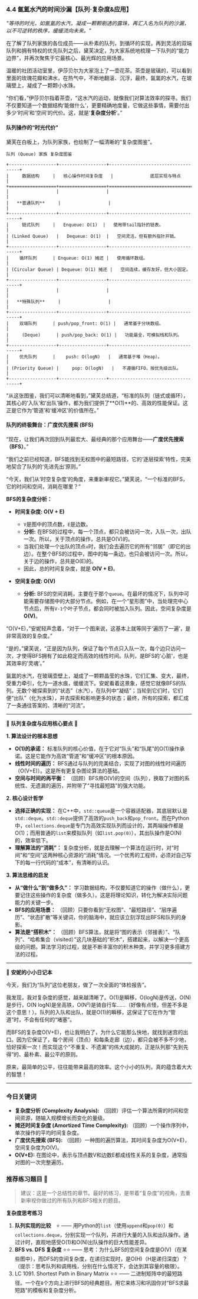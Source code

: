 ### **4.4 氤氲水汽的时间沙漏【队列·复杂度&应用】**

*"等待的时光，如氤氲的水汽，凝成一颗颗剔透的露珠，再汇入名为队列的沙漏，以不可逆转的秩序，缓缓流向未来。"*

在了解了队列家族的各位成员——从朴素的队列，到循环的实现，再到灵活的双端队列和拥有特权的优先队列之后，黛芙决定，为大家系统地梳理一下队列的“能力边界”，并再次聚焦于它最核心、最光辉的应用场景。

温暖的社团活动室里，伊莎贝尔为大家泡上了一壶花茶。茶壶是玻璃的，可以看到里面的玫瑰花瓣和沸水，在热气中，不断地翻滚、沉浮，最终，氤氲的水汽，在玻璃壁上，凝成了一颗颗小水珠。

“你们看，”伊莎贝尔指着茶壶，“这水汽的运动，就像我们对算法效率的探寻。我们不仅要知道一个数据结构‘能做什么’，更要精确地度量，它做这些事情，需要付出多少‘时间’和‘空间’的代价。这，就是‘**复杂度分析**’。”

#### **队列操作的“时光代价”**

黛芙在白板上，为队列家族，也绘制了一幅清晰的“复杂度图鉴”。

```ascii
队列 (Queue) 家族 复杂度图鉴

+------------------+------------------+------------------------------------+
|     数据结构     |   核心操作时间复杂度   |              底层实现与特点              |
+==================+==================+====================================+
|                  |                  |                                    |
|   **普通队列**     |                  |                                    |
+------------------+------------------+------------------------------------+
|     链式队列     |   Enqueue: O(1)  |   使用带tail指针的链表。             |
| (Linked Queue)   |   Dequeue: O(1)  |   空间灵活，但有额外指针开销。       |
+------------------+------------------+------------------------------------+
|    循环队列      | Enqueue: O(1) 摊还 |   使用循环数组。                     |
| (Circular Queue) | Dequeue: O(1) 摊还 |   空间连续，缓存友好，但大小固定。   |
+------------------+------------------+------------------------------------+
|                  |                  |                                    |
|   **特殊队列**     |                  |                                    |
+------------------+------------------+------------------------------------+
|    双端队列      | push/pop_front: O(1) |   通常基于分块数组。                 |
|     (Deque)      | push/pop_back: O(1) |   功能最全，可模拟栈和队列。         |
+------------------+------------------+------------------------------------+
|    优先队列      |    push: O(logN)   |   通常基于堆（Heap）。               |
| (Priority Queue) |     pop: O(logN)   |   不遵循FIFO，按优先级出队。         |
+------------------+------------------+------------------------------------+
```

“从这张图鉴，我们可以清晰地看到，”黛芙总结道，“标准的队列（链式或循环），其核心的‘入队’和‘出队’操作，都为我们提供了**O(1)**的、高效的性能保证。这正是它作为‘管道’和‘缓冲区’的价值所在。”

#### **队列的终极舞台：广度优先搜索 (BFS)**

“现在，让我们再次回到队列最宏大、最经典的那个应用舞台——**广度优先搜索（BFS）**。”

“我们之前已经知道，BFS能找到无权图中的最短路径，它的‘逐层探索’特性，完美地契合了队列的‘先进先出’原则。”

“今天，我们从‘时空复杂度’的角度，来重新审视它。”黛芙说，“一个标准的BFS，它的时间和空间，消耗在哪里？”

**BFS的复杂度分析：**

-   **时间复杂度: O(V + E)**
    -   `V`是图中的顶点数，`E`是边数。
    -   **分析:** 在BFS的过程中，每一个顶点，都只会被访问一次，入队一次，出队一次。所以，关于顶点的操作，总共是O(V)的。
    -   当我们处理一个出队的顶点`u`时，我们会去遍历它的所有“邻居”（即它的出边）。在整个BFS的过程中，图中的每一条边，也只会被访问一次。所以，关于边的操作，总共是O(E)的。
    -   因此，总的时间复杂度，就是 **O(V + E)**。

-   **空间复杂度: O(V)**
    -   **分析:** BFS的空间消耗，主要在于那个`queue`。在最坏的情况下，队列中可能需要存储图中的大部分节点。例如，在一个“星形图”中，当处理完中心节点后，所有`V-1`个叶子节点，都会同时被加入队列。因此，空间复杂度是 **O(V)**。

“O(V+E)，”安妮轻声念着，“对于一个图来说，这基本上就等同于‘遍历了一遍’，是非常高效的复杂度。”

“是的，”黛芙说，“正是因为队列，保证了每个节点只入队一次，每个边只访问一次，才使得BFS拥有了如此稳定而高效的线性时间。队列，是BFS的‘心脏’，也是其效率的‘灵魂’。”

氤氲的水汽，在玻璃壶壁上，凝成了一颗颗晶莹的水珠，它们汇集、变大，最终，受重力牵引，化为一道水痕，缓缓流下。安妮看着这景象，感觉它就像BFS的队列。无数个被探索到的“状态”（水汽），在队列中“凝结”；当轮到它们时，它们便“出队”（化为水珠），并去探索和影响更多的状态；最终，所有的探索，都汇成了一条通往答案的、清晰的“河流”。

---

🌸 **队列复杂度与应用核心要点** 🌸

**1. 算法设计的根本思想**
- **O(1)的承诺：** 标准队列的核心价值，在于它对“队头”和“队尾”的O(1)操作承诺。这是它能作为高效“管道”和“缓冲区”的根本原因。
- **线性时间的遍历：** BFS通过与队列的完美结合，实现了对图的线性时间遍历（O(V+E)）。这是所有更复杂图论算法的基础。
- **空间与时间的再平衡：** （回顾）BFS用O(V)的空间（队列），换取了对图的系统性、无遗漏的遍历，并附带了“寻找最短路”的强大功能。

**2. 核心设计哲学**
- **选择正确的实现：** 在C++中，`std::queue`是一个容器适配器，其底层默认是`std::deque`。`std::deque`提供了高效的`push_back`和`pop_front`。而在Python中，`collections.deque`是专门为高效实现队列而设计的，其两端操作都是O(1)；而用普通的`list`来模拟队列（如`list.pop(0)`），其出队操作是O(N)的，效率低下。
- **理解算法的“消耗”：** 复杂度分析，就是去理解一个算法在运行时，对“时间”和“空间”这两种核心资源的“消耗”情况。一个优秀的工程师，必须对自己写下的每一行代码的“成本”，有清晰的认识。

**3. 算法思维的启发**
- **从“做什么”到“做多久”：** 学习数据结构，不仅要知道它的操作（做什么），更要记住这些操作的复杂度（做多久）。这是将理论知识，转化为解决实际问题能力的关键一步。
- **BFS的应用场景：** （回顾）只要你看到“无权图”、“最短路径”、“层序遍历”、“状态扩散”等关键词，你的脑海中，就应该立刻浮现出BFS和队列的身影。
- **算法是“搭积木”：** （回顾）BFS算法，就是将“图的表示（邻接表）”、“队列”、“哈希集合（visited）”这几块基础的“积木”，搭建起来，以解决一个更高级的问题。算法学习的过程，就是不断丰富你的积木种类，并学习更多搭建方法的过程。

---

🎀 **安妮的小小日记本**

今天，我们为“队列”这位老朋友，做了一次全面的“体检报告”。

我发现，我对复杂度的感觉，越来越清晰了。O(1)是瞬移，O(logN)是传送，O(N)是步行，O(N logN)是坐高铁，O(N²)是骑自行车……（好像有点怪，但差不多是这个意思！）。队列的入队和出队，就是O(1)的瞬移，这保证了它在作为“管道”时，不会有任何的“堵塞”。

而BFS的复杂度O(V+E)，也让我明白了，为什么它能那么快地，就找到迷宫的出口。因为它保证了，每个房间（顶点）和每条走廊（边），都只会被不多不少地，恰好探索一次！而实现这个“不重复、不遗漏”的伟大成就的，正是队列那“先到先得”的、最朴素、最公平的原则。

原来，最简单的公平，往往能带来最高的效率。这个小小的队列，真的蕴含着大大的智慧！

---

### 今日关键词

- **复杂度分析 (Complexity Analysis):** （回顾）评估一个算法所需的时间和空间资源，随输入规模增长而变化的量级。
- **摊还时间复杂度 (Amortized Time Complexity):** （回顾）一个操作序列中，单次操作的平均时间复杂度。
- **广度优先搜索 (BFS):** （回顾）一种图的遍历算法，其时间复杂度为O(V+E)，空间复杂度为O(V)。
- **O(V+E):** 在图论中，表示与顶点数V和边数E都成线性关系的复杂度，通常指对图的一次完整遍历。

### 推荐练习题目 🧲  
> 建议：这是一个总结性的章节。最好的练习，是带着“复杂度”的视角，去重新审视你做过的所有队列和BFS相关的题目。

**复杂度思考练习**  
1.  **队列实现的比较** ⭐ —— 用Python的`list`（使用`append`和`pop(0)`）和`collections.deque`，分别实现一个队列，并进行大量的入队和出队操作。通过计时，直观地感受O(1)和O(N)出队操作的巨大性能差异。
2.  **BFS vs. DFS 复杂度** ⭐⭐ —— 思考：为什么BFS的空间复杂度是O(V)（在某些图中），而DFS的空间复杂度，在递归实现时，是O(H)（H是递归深度）？（提示：思考队列和调用栈，分别在什么情况下，会达到其容量的极限）。
3.  LC 1091. Shortest Path in Binary Matrix ⭐⭐ —— 二进制矩阵中的最短路径。一个在`8`个方向上进行BFS的经典题目。用它来练习和巩固你对“BFS求最短路”的模板和复杂度分析。
